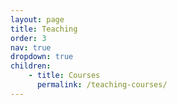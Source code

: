 ```yaml
---
layout: page
title: Teaching
order: 3
nav: true
dropdown: true
children: 
    - title: Courses
      permalink: /teaching-courses/
---
```


